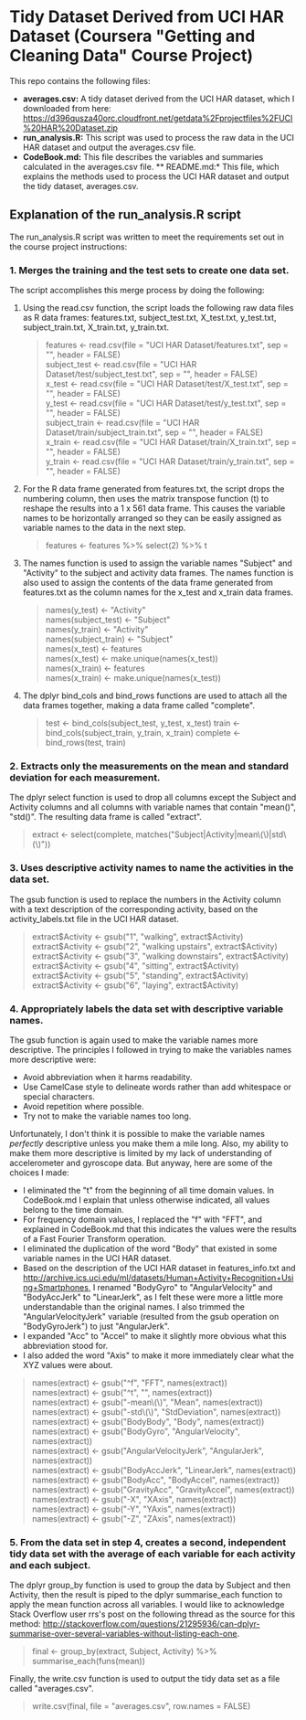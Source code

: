 # Tidy Dataset Derived from UCI HAR Dataset (Coursera "Getting and Cleaning Data" Course Project)
This repo contains the following files:

* **averages.csv:** A tidy dataset derived from the UCI HAR dataset, which I downloaded from here: https://d396qusza40orc.cloudfront.net/getdata%2Fprojectfiles%2FUCI%20HAR%20Dataset.zip
* **run_analysis.R:** This script was used to process the raw data in the UCI HAR dataset and output the averages.csv file.
* **CodeBook.md:** This file describes the variables and summaries calculated in the averages.csv file.
** README.md:* This file, which explains the methods used to process the UCI HAR dataset and output the tidy dataset, averages.csv.

## Explanation of the run_analysis.R script
The run_analysis.R script was written to meet the requirements set out in the course project instructions:
### 1\. Merges the training and the test sets to create one data set.
The script accomplishes this merge process by doing the following:

1. Using the read.csv function, the script loads the following raw data files as R data frames: features.txt, subject_test.txt, X_test.txt, y_test.txt, subject_train.txt, X_train.txt, y_train.txt.

    > features <- read.csv(file = "UCI HAR Dataset/features.txt", sep = "", header = FALSE)  
    > subject_test <- read.csv(file = "UCI HAR Dataset/test/subject_test.txt", sep = "", header = FALSE)  
    > x_test <- read.csv(file = "UCI HAR Dataset/test/X_test.txt", sep = "", header = FALSE)  
    > y_test <- read.csv(file = "UCI HAR Dataset/test/y_test.txt", sep = "", header = FALSE)  
    > subject_train <- read.csv(file = "UCI HAR Dataset/train/subject_train.txt", sep = "", header = FALSE)  
    > x_train <- read.csv(file = "UCI HAR Dataset/train/X_train.txt", sep = "", header = FALSE)  
    > y_train <- read.csv(file = "UCI HAR Dataset/train/y_train.txt", sep = "", header = FALSE)

2. For the R data frame generated from features.txt, the script drops the numbering column, then uses the matrix transpose function (t) to reshape the results into a 1 x 561 data frame. This causes the variable names to be horizontally arranged so they can be easily assigned as variable names to the data in the next step.

    > features <- features %>% select(2) %>% t  
	
3. The names function is used to assign the variable names "Subject" and "Activity" to the subject and activity data frames. The names function is also used to assign the contents of the data frame generated from features.txt as the column names for the x_test and x_train data frames.

    > names(y_test) <- "Activity"  
    > names(subject_test) <- "Subject"  
    > names(y_train) <- "Activity"  
    > names(subject_train) <- "Subject"  
    > names(x_test) <- features  
    > names(x_test) <- make.unique(names(x_test))  
    > names(x_train) <- features  
    > names(x_train) <- make.unique(names(x_test))  

4. The dplyr bind_cols and bind_rows functions are used to attach all the data frames together, making a data frame called "complete".

    > test <- bind_cols(subject_test, y_test, x_test)
    > train <- bind_cols(subject_train, y_train, x_train)
    > complete <- bind_rows(test, train)

### 2\. Extracts only the measurements on the mean and standard deviation for each measurement.
The dplyr select function is used to drop all columns except the Subject and Activity columns and all columns with variable names that contain "mean()", "std()". The resulting data frame is called "extract".

> extract <- select(complete, matches("Subject|Activity|mean\\(\\)|std\\(\\)"))

### 3\. Uses descriptive activity names to name the activities in the data set.
The gsub function is used to replace the numbers in the Activity column with a text description of the corresponding activity, based on the activity_labels.txt file in the UCI HAR dataset.

> extract$Activity <- gsub("1", "walking", extract$Activity)  
> extract$Activity <- gsub("2", "walking upstairs", extract$Activity)  
> extract$Activity <- gsub("3", "walking downstairs", extract$Activity)  
> extract$Activity <- gsub("4", "sitting", extract$Activity)  
> extract$Activity <- gsub("5", "standing", extract$Activity)  
> extract$Activity <- gsub("6", "laying", extract$Activity)  

### 4\. Appropriately labels the data set with descriptive variable names.
The gsub function is again used to make the variable names more descriptive. The principles I followed in trying to make the variables names more descriptive were:

* Avoid abbreviation when it harms readability.
* Use CamelCase style to delineate words rather than add whitespace or special characters.
* Avoid repetition where possible.
* Try not to make the variable names too long.

Unfortunately, I don't think it is possible to make the variable names *perfectly* descriptive unless you make them a mile long. Also, my ability to make them more descriptive is limited by my lack of understanding of accelerometer and gyroscope data. But anyway, here are some of the choices I made:

* I eliminated the "t" from the beginning of all time domain values. In CodeBook.md I explain that unless otherwise indicated, all values belong to the time domain.
* For frequency domain values, I replaced the "f" with "FFT", and explained in CodeBook.md that this indicates the values were the results of a Fast Fourier Transform operation.
* I eliminated the duplication of the word "Body" that existed in some variable names in the UCI HAR dataset.
* Based on the description of the UCI HAR dataset in features_info.txt and http://archive.ics.uci.edu/ml/datasets/Human+Activity+Recognition+Using+Smartphones, I renamed "BodyGyro" to "AngularVelocity" and "BodyAccJerk" to "LinearJerk", as I felt these were more a little more understandable than the original names. I also trimmed the "AngularVelocityJerk" variable (resulted from the gsub operation on "BodyGyroJerk") to just "AngularJerk".
* I expanded "Acc" to "Accel" to make it slightly more obvious what this abbreviation stood for.
* I also added the word "Axis" to make it more immediately clear what the XYZ values were about.

> names(extract) <- gsub("^f", "FFT", names(extract))  
> names(extract) <- gsub("^t", "", names(extract))  
> names(extract) <- gsub("-mean\\(\\)", "Mean", names(extract))  
> names(extract) <- gsub("-std\\(\\)", "StdDeviation", names(extract))  
> names(extract) <- gsub("BodyBody", "Body", names(extract))  
> names(extract) <- gsub("BodyGyro", "AngularVelocity", names(extract))  
> names(extract) <- gsub("AngularVelocityJerk", "AngularJerk", names(extract))  
> names(extract) <- gsub("BodyAccJerk", "LinearJerk", names(extract))  
> names(extract) <- gsub("BodyAcc", "BodyAccel", names(extract))  
> names(extract) <- gsub("GravityAcc", "GravityAccel", names(extract))  
> names(extract) <- gsub("-X", "XAxis", names(extract))  
> names(extract) <- gsub("-Y", "YAxis", names(extract))  
> names(extract) <- gsub("-Z", "ZAxis", names(extract))  

### 5\. From the data set in step 4, creates a second, independent tidy data set with the average of each variable for each activity and each subject.
The dplyr group_by function is used to group the data by Subject and then Activity, then the result is piped to the dplyr summarise_each function to apply the mean function across all variables. I would like to acknowledge Stack Overflow user rrs's post on the following thread as the source for this method: http://stackoverflow.com/questions/21295936/can-dplyr-summarise-over-several-variables-without-listing-each-one.

> final <- group_by(extract, Subject, Activity) %>% summarise_each(funs(mean))
	
Finally, the write.csv function is used to output the tidy data set as a file called "averages.csv".

> write.csv(final, file = "averages.csv", row.names = FALSE)